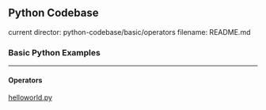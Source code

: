 ## Python Codebase

current director: python-codebase/basic/operators
filename: README.md

### Basic Python Examples
----
#### Operators

[helloworld.py](helloworld.py)
